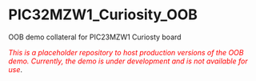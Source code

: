 # PIC32MZW1_Curiosity_OOB
OOB demo collateral for PIC23MZW1 Curiosty board

<span style="color:red">*This is a placeholder repository to host production versions of the OOB demo. Currently, the demo is under development and is not available for use*</span>.
